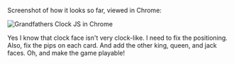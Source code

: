 Screenshot of how it looks so far, viewed in Chrome:

![Grandfathers Clock JS in Chrome](/moneypenny/Grandfather-s-Clock-JS/screenshot-1.png "Viewed in Chrome")

Yes I know that clock face isn't very clock-like.  I need to fix the positioning.  Also, fix the pips on each card.  And add the other king, queen, and jack faces.  Oh, and make the game playable!